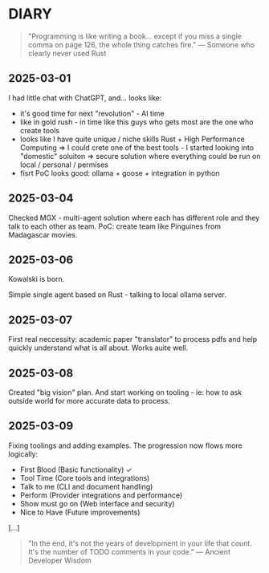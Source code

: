 # DIARY

> "Programming is like writing a book... except if you miss a single comma on page 126, the whole thing catches fire." 
> — Someone who clearly never used Rust


## 2025-03-01

I had little chat with ChatGPT, and... looks like:

- it's good time for next "revolution" - AI time
- like in gold rush - in time like this guys who gets most are the one who create tools
- looks like I have quite unique / niche skills Rust + High Performance Computing => I could crete one of the best tools - I started looking into "domestic" soluiton => secure solution where everything could be run on local / personal / permises
- fisrt PoC looks good: ollama + goose + integration in python

## 2025-03-04

Checked MGX - multi-agent solution where each has different role and they talk to each other as team. PoC: create team like Pinguines from Madagascar movies.

## 2025-03-06

Kowalski is born.

Simple single agent based on Rust - talking to local ollama server.

## 2025-03-07

First real neccessity: academic paper "translator" to process pdfs and  help quickly understand what is all about.
Works auite well.

## 2025-03-08

Created "big vision" plan.
And start working on tooling - ie: how to ask outside world for more accurate data to process.

## 2025-03-09

Fixing toolings and adding examples. The progression now flows more logically:

- First Blood (Basic functionality) ✓
- Tool Time (Core tools and integrations)
- Talk to me (CLI and document handling)
- Perform (Provider integrations and performance)
- Show must go on (Web interface and security)
- Nice to Have (Future improvements)

[...]


> "In the end, it's not the years of development in your life that count. It's the number of TODO comments in your code."
> — Ancient Developer Wisdom